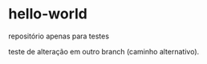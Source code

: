 # hello-world
repositório apenas para testes

teste de alteração em outro branch (caminho alternativo).
